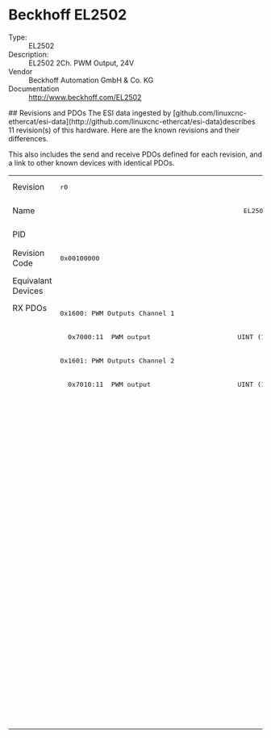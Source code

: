 #  Beckhoff EL2502

<dl>
  <dt>Type:</dt><dd>EL2502</dd>
  <dt>Description:</dt><dd>EL2502 2Ch. PWM Output, 24V</dd>
  <dt>Vendor</dt><dd>Beckhoff Automation GmbH & Co. KG</dd>
  <dt>Documentation</dt><dd><a href="http://www.beckhoff.com/EL2502">http://www.beckhoff.com/EL2502</a></dd>
</dl>
## Revisions and PDOs
The ESI data ingested by [github.com/linuxcnc-ethercat/esi-data](http://github.com/linuxcnc-ethercat/esi-data)describes 11 revision(s) of this hardware.  Here are the known revisions and their differences.

This also includes the send and receive PDOs defined for each revision, and a link to other known devices with identical PDOs.

<table>
<tr >
<td class="first">Revision</td>
<td ><pre>r0</pre></td>
<td ><pre>r1</pre></td>
<td ><pre>r2</pre></td>
<td ><pre>r3</pre></td>
<td ><pre>r4</pre></td>
<td ><pre>r5</pre></td>
<td ><pre>r6</pre></td>
<td ><pre>r7</pre></td>
<td ><pre>r8</pre></td>
<td ><pre>r9</pre></td>
<td ><pre>r10</pre></td>
</tr>
<tr >
<td class="first">Name</td>
<td  colspan=3 align="center"><pre>EL2502 2Ch. PWM Output, 24V</pre></td>
<td  colspan=8 align="center"><pre>EL2502 2Ch. PWM output, 24V</pre></td>
</tr>
<tr >
<td class="first">PID</td>
<td  colspan=11 align="center"><pre>0x09c63052</pre></td>
</tr>
<tr >
<td class="first">Revision Code</td>
<td ><pre>0x00100000</pre></td>
<td ><pre>0x00110000</pre></td>
<td ><pre>0x00120000</pre></td>
<td ><pre>0x00130000</pre></td>
<td ><pre>0x00140000</pre></td>
<td ><pre>0x00150000</pre></td>
<td ><pre>0x00160000</pre></td>
<td ><pre>0x00170000</pre></td>
<td ><pre>0x00180000</pre></td>
<td ><pre>0x00190000</pre></td>
<td ><pre>0x001a0000</pre></td>
</tr>
<tr >
<td class="first">Equivalant Devices</td>
<td  colspan=5 align="center"></td>
<td  colspan=3 align="center"><pre><a href="EJ2502">EJ2502 r7</a></pre></td>
<td ></td>
<td  colspan=2 align="center"><pre><a href="EJ2502">EJ2502 r8</a><br/><a href="EL2502-0005">EL2502-0005 r0</a></pre></td>
</tr>
<tr class="rxpdo pdosection">
<td class="first" rowspan=18 valign=top>RX PDOs</td>
<td colspan=11 align="left"><pre>0x1600: PWM Outputs Channel 1</pre></td>
<td></td>
</tr>
<tr class="rxpdo">
<td  colspan=11 align="left"><pre>  0x7000:11  PWM output                      UINT (16 bits)</pre></td>
</tr>
<tr class="rxpdo pdosection">
<td ><pre>0x1601: PWM Outputs Channel 2</pre></td>
<td  colspan=2 align="left"></td>
<td  colspan=8 align="left"><pre>0x1601: PWM Outputs Channel 2</pre></td>
</tr>
<tr class="rxpdo">
<td ><pre>  0x7010:11  PWM output                      UINT (16 bits)</pre></td>
<td  colspan=2 align="left"></td>
<td  colspan=8 align="left"><pre>  0x7010:11  PWM output                      UINT (16 bits)</pre></td>
</tr>
<tr class="rxpdo pdosection">
<td ></td>
<td  colspan=10 align="left"><pre>0x1602: PWM Outputs Channel 1</pre></td>
</tr>
<tr class="rxpdo">
<td ></td>
<td  colspan=10 align="left"><pre>  0x7000:11  PWM output                      UINT (16 bits)</pre></td>
</tr>
<tr class="rxpdo">
<td ></td>
<td  colspan=10 align="left"><pre>  0x7000:12  PWM period                      UINT (16 bits)</pre></td>
</tr>
<tr class="rxpdo pdosection">
<td ></td>
<td  colspan=2 align="left"><pre>0x1601: PWM Outputs Channel 2</pre></td>
<td  colspan=8 align="left"></td>
</tr>
<tr class="rxpdo">
<td ></td>
<td  colspan=2 align="left"><pre>  0x7010:11  PWM output                      UINT (16 bits)</pre></td>
<td  colspan=8 align="left"></td>
</tr>
<tr class="rxpdo pdosection">
<td ></td>
<td  colspan=10 align="left"><pre>0x1603: PWM Outputs Channel 2</pre></td>
</tr>
<tr class="rxpdo">
<td ></td>
<td  colspan=10 align="left"><pre>  0x7010:11  PWM output                      UINT (16 bits)</pre></td>
</tr>
<tr class="rxpdo">
<td ></td>
<td  colspan=10 align="left"><pre>  0x7010:12  PWM period                      UINT (16 bits)</pre></td>
</tr>
<tr class="rxpdo pdosection">
<td  colspan=5 align="left"></td>
<td  colspan=6 align="left"><pre>0x1604: PWM Outputs Channel 1</pre></td>
</tr>
<tr class="rxpdo">
<td  colspan=5 align="left"></td>
<td  colspan=6 align="left"><pre>  0x7000:11  PWM output                      UINT (16 bits)</pre></td>
</tr>
<tr class="rxpdo">
<td  colspan=5 align="left"></td>
<td  colspan=6 align="left"><pre>  0x7000:13  PWM period 1Hz                  UDINT (32 bits)</pre></td>
</tr>
<tr class="rxpdo pdosection">
<td  colspan=5 align="left"></td>
<td  colspan=6 align="left"><pre>0x1605: PWM Outputs Channel 2</pre></td>
</tr>
<tr class="rxpdo">
<td  colspan=5 align="left"></td>
<td  colspan=6 align="left"><pre>  0x7010:11  PWM output                      UINT (16 bits)</pre></td>
</tr>
<tr class="rxpdo">
<td  colspan=5 align="left"></td>
<td  colspan=6 align="left"><pre>  0x7010:13  PWM period 1Hz                  UDINT (32 bits)</pre></td>
</tr>
</table>
